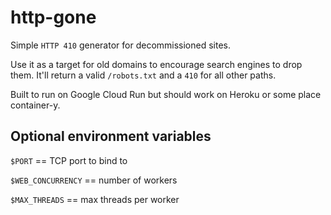 http-gone
=========

Simple `HTTP 410` generator for decommissioned sites.

Use it as a target for old domains to encourage search engines to drop
them.  It'll return a valid `/robots.txt` and a `410` for all other
paths.

Built to run on Google Cloud Run but should work on Heroku or some
place container-y.


Optional environment variables
------------------------------

`$PORT` == TCP port to bind to

`$WEB_CONCURRENCY` == number of workers

`$MAX_THREADS` == max threads per worker
